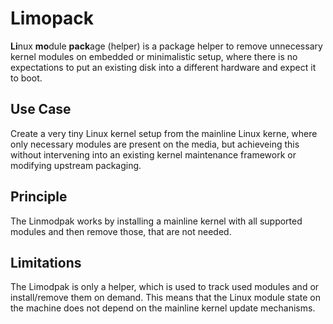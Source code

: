 # Limopack

**Li**nux **mo**dule **pack**age (helper) is a package helper to remove
unnecessary kernel modules on embedded or minimalistic setup, where
there is no expectations to put an existing disk into a different
hardware and expect it to boot.

## Use Case
Create a very tiny Linux kernel setup from the mainline Linux kerne,
where only necessary modules are present on the media, but achieveing
this without intervening into an existing kernel maintenance framework
or modifying upstream packaging.

## Principle
The Linmodpak works by installing a mainline kernel with all supported
modules and then remove those, that are not needed.

## Limitations
The Limodpak is only a helper, which is used to track used modules and
or install/remove them on demand. This means that the Linux module
state on the machine does not depend on the mainline kernel update
mechanisms.
